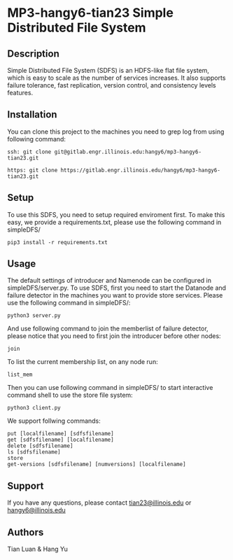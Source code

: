 # MP3-hangy6-tian23 Simple Distributed File System

## Description
Simple Distributed File System (SDFS) is an HDFS-like flat file system, which is easy to scale as the number of services increases. It also supports failure tolerance, fast replication, version control, and consistency levels features. 


## Installation

You can clone this project to the machines you need to grep log from using following command:

```
ssh: git clone git@gitlab.engr.illinois.edu:hangy6/mp3-hangy6-tian23.git
```
```
https: git clone https://gitlab.engr.illinois.edu/hangy6/mp3-hangy6-tian23.git
``` 

## Setup
To use this SDFS, you need to setup required enviroment first. To make this easy, we provide a requirements.txt, please use the following command in simpleDFS/ 

```
pip3 install -r requirements.txt
```

## Usage
The default settings of introducer and Namenode can be configured in simpleDFS/server.py.
To use SDFS, first you need to start the Datanode and failure detector in the machines you want to provide store services. Please use the following command in simpleDFS/:

```
python3 server.py
```

And use following command to join the memberlist of failure detector, please notice that you need to first join the introducer before other nodes:
```
join
```

To list the current membership list, on any node run:
```
list_mem
```

Then you can use following command in simpleDFS/ to start interactive command shell to use the store file system:
```
python3 client.py
```

We support follwing commands:
```
put [localfilename] [sdfsfilename]
get [sdfsfilename] [localfilename]
delete [sdfsfilename]
ls [sdfsfilename]
store
get-versions [sdfsfilename] [numversions] [localfilename]
```

## Support
If you have any questions, please contact tian23@illinois.edu or hangy6@illinois.edu

## Authors 
Tian Luan & Hang Yu
